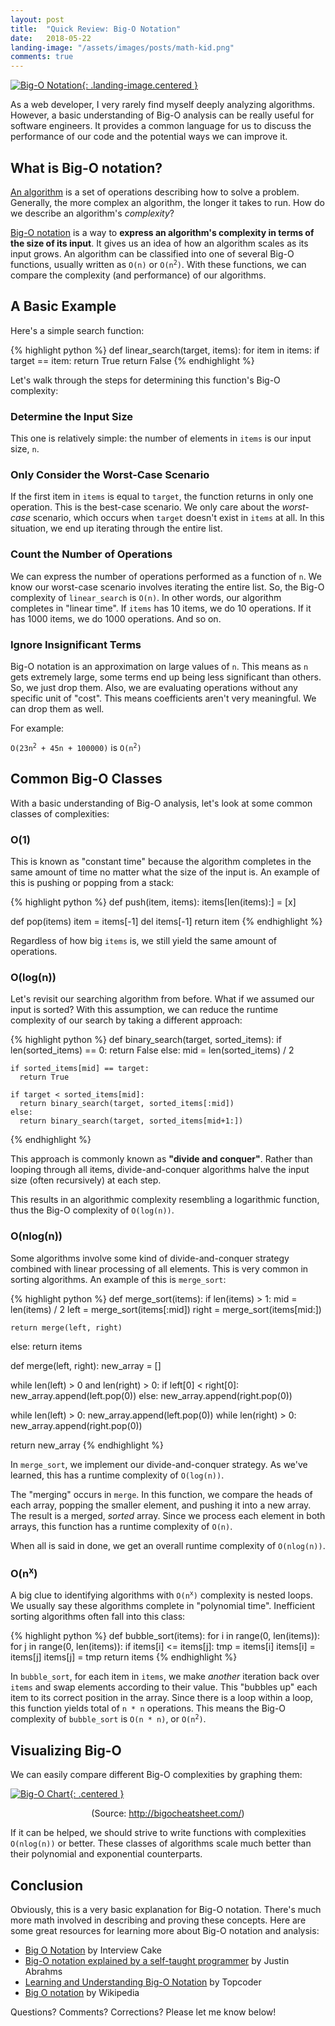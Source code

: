 ```yaml
---
layout: post
title:  "Quick Review: Big-O Notation"
date:   2018-05-22
landing-image: "/assets/images/posts/math-kid.png"
comments: true
---
```


[![Big-O Notation](/assets/images/posts/math-kid.png){: .landing-image.centered }](/assets/images/posts/math-kid.png)

As a web developer, I very rarely find myself deeply analyzing algorithms. However, a basic understanding of Big-O analysis can be really useful for software engineers. It provides a common language for us to discuss the performance of our code and the potential ways we can improve it.

## What is Big-O notation?

[An algorithm](https://en.wikipedia.org/wiki/Algorithm) is a set of operations describing how to solve a problem. Generally, the more complex an algorithm, the longer it takes to run. How do we describe an algorithm's _complexity_?

[Big-O notation](https://en.wikipedia.org/wiki/Big_O_notation) is a way to **express an algorithm's complexity in terms of the size of its input**. It gives us an idea of how an algorithm scales as its input grows. An algorithm can be classified into one of several Big-O functions, usually written as `O(n)` or <code>O(n<sup>2</sup>)</code>. With these functions, we can compare the complexity (and performance) of our algorithms.

## A Basic Example

Here's a simple search function:

{% highlight python %}
def linear_search(target, items):
  for item in items:
    if target == item:
      return True
  return False
{% endhighlight %}

Let's walk through the steps for determining this function's Big-O complexity:

### Determine the Input Size

This one is relatively simple: the number of elements in `items` is our input size, `n`.

### Only Consider the Worst-Case Scenario

If the first item in `items` is equal to `target`, the function returns in only one operation. This is the best-case scenario. We only care about the _worst-case_ scenario, which occurs when `target` doesn't exist in `items` at all. In this situation, we end up iterating through the entire list.

### Count the Number of Operations

We can express the number of operations performed as a function of `n`. We know our worst-case scenario involves iterating the entire list. So, the Big-O complexity of `linear_search` is `O(n)`. In other words, our algorithm completes in "linear time". If `items` has 10 items, we do 10 operations. If it has 1000 items, we do 1000 operations. And so on.

### Ignore Insignificant Terms

Big-O notation is an approximation on large values of `n`. This means as `n` gets extremely large, some terms end up being less significant than others. So, we just drop them. Also, we are evaluating operations without any specific unit of "cost". This means coefficients aren't very meaningful. We can drop them as well.

For example:

<code>O(23n<sup>2</sup> + 45n + 100000)</code> is <code>O(n<sup>2</sup>)</code>

## Common Big-O Classes

With a basic understanding of Big-O analysis, let's look at some common classes of complexities:

### O(1)

This is known as "constant time" because the algorithm completes in the same amount of time no matter what the size of the input is. An example of this is pushing or popping from a stack:

{% highlight python %}
def push(item, items):
  items[len(items):] = [x]

def pop(items)
  item = items[-1]
  del items[-1]
  return item
{% endhighlight %}

Regardless of how big `items` is, we still yield the same amount of operations.

### O(log(n))

Let's revisit our searching algorithm from before. What if we assumed our input is sorted? With this assumption, we can reduce the runtime complexity of our search by taking a different approach:

{% highlight python %}
def binary_search(target, sorted_items):
  if len(sorted_items) == 0:
    return False
  else:
    mid = len(sorted_items) / 2

    if sorted_items[mid] == target:
      return True

    if target < sorted_items[mid]:
      return binary_search(target, sorted_items[:mid])
    else:
      return binary_search(target, sorted_items[mid+1:])
{% endhighlight %}

This approach is commonly known as **"divide and conquer"**. Rather than looping through all items, divide-and-conquer algorithms halve the input size (often recursively) at each step.

This results in an algorithmic complexity resembling a logarithmic function, thus the Big-O complexity of `O(log(n))`.

### O(nlog(n))

Some algorithms involve some kind of divide-and-conquer strategy combined with linear processing of all elements. This is very common in sorting algorithms. An example of this is `merge_sort`:

{% highlight python %}
def merge_sort(items):
  if len(items) > 1:
    mid = len(items) / 2
    left = merge_sort(items[:mid])
    right = merge_sort(items[mid:])

    return merge(left, right)
  else:
    return items

def merge(left, right):
  new_array = []

  while len(left) > 0 and len(right) > 0:
    if left[0] < right[0]:
      new_array.append(left.pop(0))
    else:
      new_array.append(right.pop(0))

  while len(left) > 0:
    new_array.append(left.pop(0))
  while len(right) > 0:
    new_array.append(right.pop(0))

  return new_array
{% endhighlight %}

In `merge_sort`, we implement our divide-and-conquer strategy. As we've learned, this has a runtime complexity of `O(log(n))`.

The "merging" occurs in `merge`. In this function, we compare the heads of each array, popping the smaller element, and pushing it into a new array. The result is a merged, _sorted_ array. Since we process each element in both arrays, this function has a runtime complexity of `O(n)`.

When all is said in done, we get an overall runtime complexity of `O(nlog(n))`.

### O(n<sup>x</sup>)

A big clue to identifying algorithms with <code>O(n<sup>x</sup>)</code> complexity is nested loops. We usually say these algorithms complete in "polynomial time". Inefficient sorting algorithms often fall into this class:

{% highlight python %}
def bubble_sort(items):
  for i in range(0, len(items)):
    for j in range(0, len(items)):
      if items[i] <= items[j]:
        tmp = items[i]
        items[i] = items[j]
        items[j] = tmp
  return items
{% endhighlight %}

In `bubble_sort`, for each item in `items`, we make _another_ iteration back over `items` and swap elements according to their value. This "bubbles up" each item to its correct position in the array. Since there is a loop within a loop, this function yields total of `n * n` operations. This means the Big-O complexity of `bubble_sort` is `O(n * n)`, or <code>O(n<sup>2</sup>)</code>.

## Visualizing Big-O

We can easily compare different Big-O complexities by graphing them:

[![Big-O Chart](/assets/images/posts/big-o-chart.png){: .centered }](/assets/images/posts/big-o-chart.png)
<p style='text-align: center'>(Source: <a href="http://bigocheatsheet.com/">http://bigocheatsheet.com/</a>)</p>

If it can be helped, we should strive to write functions with complexities `O(nlog(n))` or better. These classes of algorithms scale much better than their polynomial and exponential counterparts.

## Conclusion

Obviously, this is a very basic explanation for Big-O notation. There's much more math involved in describing and proving these concepts. Here are some great resources for learning more about Big-O notation and analysis:

* [Big O Notation](https://www.interviewcake.com/article/java/big-o-notation-time-and-space-complexity) by Interview Cake
* [Big-O notation explained by a self-taught programmer](https://justin.abrah.ms/computer-science/big-o-notation-explained.html) by Justin Abrahms
* [Learning and Understanding Big-O Notation](https://www.topcoder.com/blog/learning-understanding-big-o-notation/) by Topcoder
* [Big O notation](https://en.wikipedia.org/wiki/Big_O_notation) by Wikipedia

Questions? Comments? Corrections? Please let me know below!
